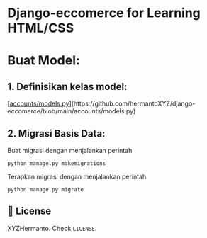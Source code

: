 # Django-eccomerce for Learning HTML/CSS

# Buat Model:

## 1. Definisikan kelas model:

[[accounts/models.py]([https://github.com/hermantoXYZ/django-eccomerce/accounts/models.py](https://github.com/hermantoXYZ/django-eccomerce/blob/main/accounts/models.py))](https://github.com/hermantoXYZ/django-eccomerce/blob/main/accounts/models.py)


## 2. Migrasi Basis Data:

Buat migrasi dengan menjalankan perintah 
```
python manage.py makemigrations
```
Terapkan migrasi dengan menjalankan perintah 
```
python manage.py migrate
```


## 🪪 License <a name="license"></a>
XYZHermanto. Check `LICENSE`.
